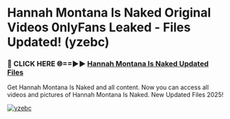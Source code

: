 # Hannah Montana Is Naked Original Videos 0nlyFans Leaked - Files Updated! (yzebc)

<h3>🔴 CLICK HERE 🌐==►► <a href="https://tinyurl.com/up5wt9bj" rel="nofollow">Hannah Montana Is Naked Updated Files</a></h3>

Get Hannah Montana Is Naked and all content. Now you can access all videos and pictures of Hannah Montana Is Naked. New Updated Files 2025!

[![yzebc](https://i.imgur.com/ABiUzMV.gif)](https://tinyurl.com/up5wt9bj)
